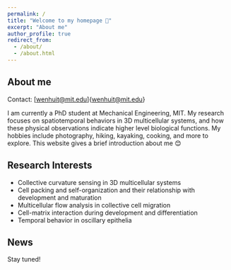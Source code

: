 ```yaml
---
permalink: /
title: "Welcome to my homepage 🌳"
excerpt: "About me"
author_profile: true
redirect_from: 
  - /about/
  - /about.html
---
```


About me
----
Contact: [wenhuit@mit.edu]{wenhuit@mit.edu}

I am currently a PhD student at Mechanical Engineering, MIT. My research focuses on spatiotemporal behaviors in 3D multicellular systems, and how these physical observations indicate higher level biological functions. My hobbies include photography, hiking, kayaking, cooking, and more to explore. This website gives a brief introduction about me 😊



Research Interests 
----
* Collective curvature sensing in 3D multicellular systems
* Cell packing and self-organization and their relationship with development and maturation
* Multicellular flow analysis in collective cell migration
* Cell-matrix interaction during development and differentiation
* Temporal behavior in oscillary epithelia


News
----
Stay tuned!





